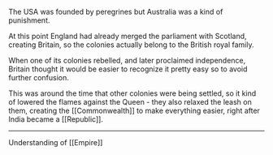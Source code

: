 The USA was founded by peregrines but Australia was a kind of punishment.

At this point England had already merged the parliament with Scotland, creating Britain, so the colonies actually belong to the British royal family.

When one of its colonies rebelled, and later proclaimed independence, Britain thought it would be easier to recognize it pretty easy so to avoid further confusion.

This was around the time that other colonies were being settled, so it kind of lowered the flames against the Queen - they also relaxed the leash on them, creating the [[Commonwealth]] to make everything easier, right after India became a [[Republic]].

---

Understanding of [[Empire]]